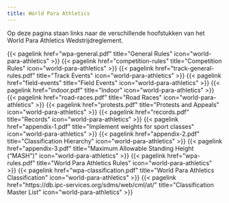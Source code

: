 ```yaml
---
title: World Para Athletics
---
```


Op deze pagina staan links naar de verschillende hoofstukken van het World Para Athletics Wedstrijdreglement.
<br>

</section>

<section class="flex flex-col flex-wrap min-w-full mt-4 sm:min-w-0">
{{< pagelink href="wpa-general.pdf" title="General Rules" icon="world-para-athletics" >}}
{{< pagelink href="competition-rules" title="Competition Rules" icon="world-para-athletics" >}}
{{< pagelink href="track-general-rules.pdf" title="Track Events" icon="world-para-athletics" >}}
{{< pagelink href="field-events" title="Field Events" icon="world-para-athletics" >}}
{{< pagelink href="indoor.pdf" title="Indoor" icon="world-para-athletics" >}}
{{< pagelink href="road-races.pdf" title="Road Races" icon="world-para-athletics" >}}
{{< pagelink href="protests.pdf" title="Protests and Appeals" icon="world-para-athletics" >}}
{{< pagelink href="records.pdf" title="Records" icon="world-para-athletics" >}}
{{< pagelink href="appendix-1.pdf" title="Implement weights for sport classes" icon="world-para-athletics" >}}
{{< pagelink href="appendix-2.pdf" title="Classification Hierarchy" icon="world-para-athletics" >}}
{{< pagelink href="appendix-3.pdf" title="Maximum Allowable Standing Height (“MASH”)" icon="world-para-athletics" >}}
{{< pagelink href="wpa-rules.pdf" title="World Para Athletics Rules" icon="world-para-athletics" >}}
{{< pagelink href="wpa-classification.pdf" title="World Para Athletics Classification" icon="world-para-athletics" >}}
{{< pagelink href="https://db.ipc-services.org/sdms/web/cml/at/" title="Classification Master List" icon="world-para-athletics" >}}
